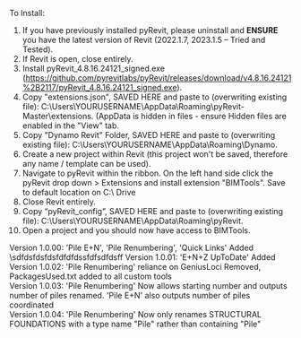 To Install:

1.	If you have previously installed pyRevit, please uninstall and **ENSURE** you have the latest version of Revit (2022.1.7, 2023.1.5 – Tried and Tested).
2.	If Revit is open, close entirely.
3.	Install pyRevit_4.8.16.24121_signed.exe (https://github.com/pyrevitlabs/pyRevit/releases/download/v4.8.16.24121%2B2117/pyRevit_4.8.16.24121_signed.exe).
4.	Copy "extensions.json", SAVED HERE and paste to (overwriting existing file): C:\Users\YOURUSERNAME\AppData\Roaming\pyRevit-Master\extensions. (AppData is hidden in files - ensure Hidden files are enabled in the "View" tab.
5.	Copy "Dynamo Revit" Folder, SAVED HERE and paste to (overwriting existing file): C:\Users\YOURUSERNAME\AppData\Roaming\Dynamo.
6.	Create a new project within Revit (this project won't be saved, therefore any name / template can be used).
7.	Navigate to pyRevit within the ribbon. On the left hand side click the pyRevit drop down > Extensions and install extension "BIMTools". Save to default location on C:\ Drive
8.	Close Revit entirely.
9.	Copy “pyRevit_config”, SAVED HERE and paste to (overwriting existing file): C:\Users\YOURUSERNAME\AppData\Roaming\pyRevit.
10.	Open a project and you should now have access to BIMTools.


Version 1.0.00: 'Pile E+N', 'Pile Renumbering', 'Quick Links' Added \sdfdsfdsfdsfdfdfdssfdfsdfdsff
Version 1.0.01: 'E+N+Z UpToDate' Added \
Version 1.0.02: 'Pile Renumbering' reliance on GeniusLoci Removed, PackagesUsed.txt added to all custom tools \
Version 1.0.03: 'Pile Renumbering' Now allows starting number and outputs number of piles renamed. 'Pile E+N' also outputs number of piles coordinated \
Version 1.0.04: 'Pile Renumbering' Now only renames STRUCTURAL FOUNDATIONS with a type name "Pile" rather than containing "Pile" 
